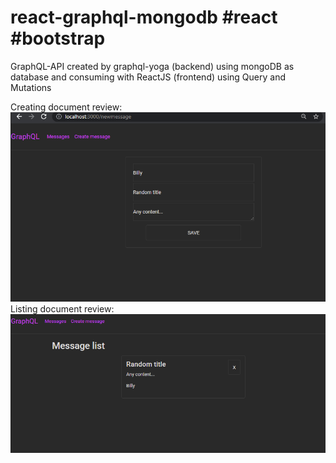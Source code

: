 # react-graphql-mongodb #react #bootstrap
GraphQL-API created by graphql-yoga (backend) using mongoDB as database and consuming with ReactJS (frontend)  using Query and Mutations


Creating document review:
![graphql-react](https://github.com/BillyVector117/react-graphql-mongodb/blob/main/Screenshot_1.png)
Listing document review:
![graphql-react](https://github.com/BillyVector117/react-graphql-mongodb/blob/main/Screenshot_2.png)
